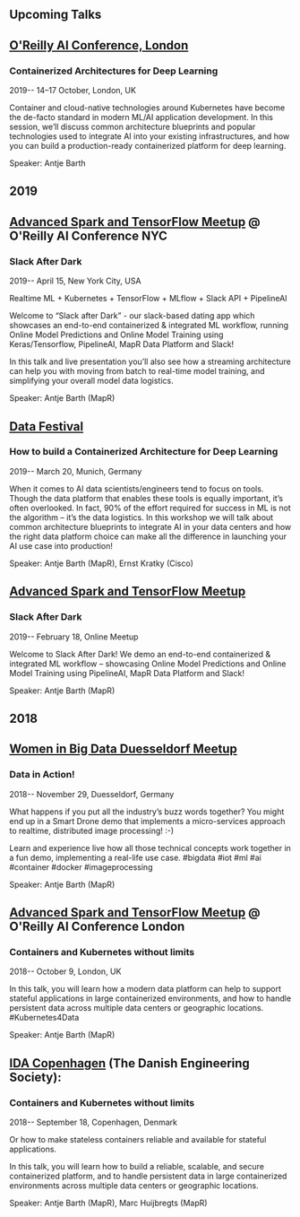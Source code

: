 ## Upcoming Talks ##

## [O'Reilly AI Conference, London](https://conferences.oreilly.com/artificial-intelligence/ai-eu)

### Containerized Architectures for Deep Learning ###

2019-- 14–17 October, London, UK

Container and cloud-native technologies around Kubernetes have become the de-facto standard in modern ML/AI application development. In this session, we’ll discuss common architecture blueprints and popular technologies used to integrate AI into your existing infrastructures, and how you can build a production-ready containerized platform for deep learning.

Speaker: Antje Barth


## 2019 ##

## [Advanced Spark and TensorFlow Meetup](https://www.meetup.com/Advanced-Spark-and-TensorFlow-Meetup/) @ O'Reilly AI Conference NYC

### Slack After Dark ###

2019-- April 15, New York City, USA

Realtime ML + Kubernetes + TensorFlow + MLflow + Slack API + PipelineAI

Welcome to “Slack after Dark” - our slack-based dating app which showcases an end-to-end containerized & integrated ML workflow, running Online Model Predictions and Online Model Training using Keras/Tensorflow, PipelineAI, MapR Data Platform and Slack!

In this talk and live presentation you’ll also see how a streaming architecture can help you with moving from batch to real-time model training, and simplifying your overall model data logistics.

Speaker: Antje Barth (MapR)


## [Data Festival](https://www.datafestival.de/en/) ## 

### How to build a Containerized Architecture for Deep Learning ###

2019-- March 20, Munich, Germany

When it comes to AI data scientists/engineers tend to focus on tools. Though the data platform that enables these tools is equally important, it’s often overlooked. In fact, 90% of the effort required for success in ML is not the algorithm – it’s the data logistics. In this workshop we will talk about common architecture blueprints to integrate AI in your data centers and how the right data platform choice can make all the difference in launching your AI use case into production!

Speaker: Antje Barth (MapR), Ernst Kratky (Cisco)


## [Advanced Spark and TensorFlow Meetup](https://www.meetup.com/Advanced-Spark-and-TensorFlow-Meetup/) ##

### Slack After Dark ###

2019-- February 18, Online Meetup

Welcome to Slack After Dark! We demo an end-to-end containerized & integrated ML workflow – showcasing Online Model Predictions and Online Model Training using PipelineAI, MapR Data Platform and Slack!

Speaker: Antje Barth (MapR)


## 2018 ##

## [Women in Big Data Duesseldorf Meetup](https://www.meetup.com/Women-in-Big-Data-Dusseldorf/)

### Data in Action! ###

2018-- November 29, Duesseldorf, Germany

What happens if you put all the industry’s buzz words together?
You might end up in a Smart Drone demo that implements a micro-services approach to realtime, distributed image processing! :-) 

Learn and experience live how all those technical concepts work together in a fun demo, implementing a real-life use case.
#bigdata #iot #ml #ai #container #docker #imageprocessing

Speaker: Antje Barth (MapR)


## [Advanced Spark and TensorFlow Meetup](https://www.meetup.com/Advanced-Spark-and-TensorFlow-Meetup/) @ O'Reilly AI Conference London

### Containers and Kubernetes without limits ###

2018-- October 9, London, UK 

In this talk, you will learn how a modern data platform can help to support stateful applications in large containerized environments, and how to handle persistent data across multiple data centers or geographic locations. #Kubernetes4Data

Speaker: Antje Barth (MapR)


## [IDA Copenhagen](https://english.ida.dk/) (The Danish Engineering Society): ##

### Containers and Kubernetes without limits ###

2018-- September 18, Copenhagen, Denmark

Or how to make stateless containers reliable and available for stateful applications.

In this talk, you will learn how to build a reliable, scalable, and secure containerized platform, and to handle persistent data in large containerized environments across multiple
data centers or geographic locations.

Speaker: Antje Barth (MapR), Marc Huijbregts (MapR)
